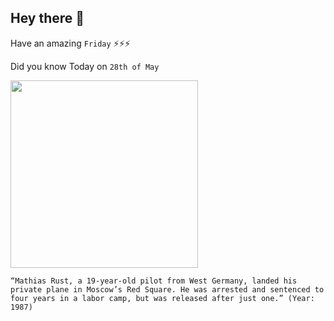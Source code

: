 ## Hey there 👋
Have an amazing `Friday` ⚡⚡⚡

Did you know Today on `28th of May`
 
 [<img src="https://upload.wikimedia.org/wikipedia/commons/9/9f/Bronze_Horseman002.jpg" width="300" />](https://edition.cnn.com/2004/US/05/05/picasso.auction/index.html#:~:text=NEW%20YORK%20(CNN)%20%2D%2D%20A,of%20Sotheby's%20for%20%2493%20million.) 
 ```
“Mathias Rust, a 19-year-old pilot from West Germany, landed his private plane in Moscow’s Red Square. He was arrested and sentenced to four years in a labor camp, but was released after just one.” (Year: 1987)
```
